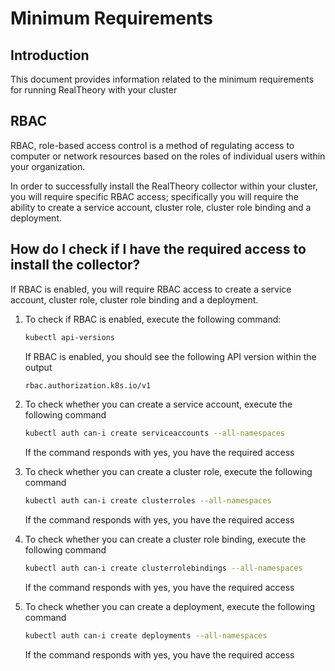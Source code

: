 # Minimum Requirements

## Introduction
This document provides information related to the minimum requirements for running RealTheory with your cluster

## RBAC
RBAC, role-based access control is a method of regulating access to computer or network resources based on the roles of individual users within your organization.

In order to successfully install the RealTheory collector within your cluster, you will require specific RBAC access; specifically you will require the ability to create a service account, cluster role, cluster role binding and a deployment.

## How do I check if I have the required access to install the collector?

If RBAC is enabled, you will require RBAC access to create a service account, cluster role, cluster role binding and a deployment.

1. To check if RBAC is enabled, execute the following command:

    ```sh
    kubectl api-versions
    ```

    If RBAC is enabled, you should see the following API version within the output
    ```sh
    rbac.authorization.k8s.io/v1
    ```

1. To check whether you can create a service account, execute the following command

    ```sh
    kubectl auth can-i create serviceaccounts --all-namespaces
    ```

    If the command responds with yes, you have the required access

1. To check whether you can create a cluster role, execute the following command

    ```sh
    kubectl auth can-i create clusterroles --all-namespaces
    ```

    If the command responds with yes, you have the required access

1. To check whether you can create a cluster role binding, execute the following command

    ```sh
    kubectl auth can-i create clusterrolebindings --all-namespaces
    ```

    If the command responds with yes, you have the required access

1. To check whether you can create a deployment, execute the following command

    ```sh
    kubectl auth can-i create deployments --all-namespaces
    ```

    If the command responds with yes, you have the required access